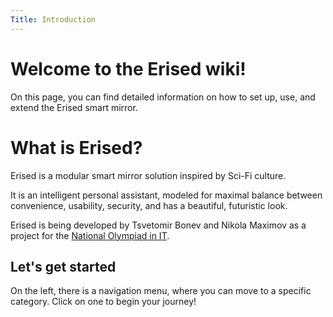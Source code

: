 ```yaml
---
Title: Introduction
---
```

# Welcome to the Erised wiki!
On this page, you can find detailed information on how to set up, use, and extend the Erised smart mirror.

# What is Erised?
Erised is a modular smart mirror solution inspired by Sci-Fi culture.

It is an intelligent personal assistant, modeled for maximal balance between convenience, usability, security, and has a beautiful, futuristic look.

Erised is being developed by Tsvetomir Bonev and Nikola Maximov as a project for the [National Olympiad in IT](https://edusoft.fmi.uni-sofia.bg).

## Let's get started
On the left, there is a navigation menu, where you can move to a specific category. Click on one to begin your journey!
